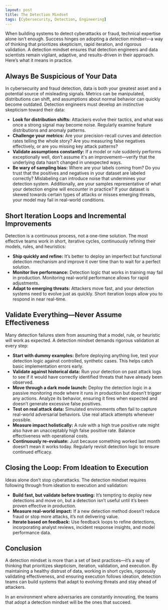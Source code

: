 ```yaml
---
layout: post
title: The Detection Mindset
tags: [Cybersecurity, Detection, Engineering]
---
```

<script> 
  (function(i,s,o,g,r,a,m){i['GoogleAnalyticsObject']=r;i[r]=i[r]||function(){
  (i[r].q=i[r].q||[]).push(arguments)},i[r].l=1*new Date();a=s.createElement(o),
  m=s.getElementsByTagName(o)[0];a.async=1;a.src=g;m.parentNode.insertBefore(a,m)
  })(window,document,'script','https://www.google-analytics.com/analytics.js','ga');

  ga('create', 'UA-82391879-1', 'auto');
  ga('send', 'pageview');

</script>

When building systems to detect cyberattacks or fraud, technical expertise alone isn’t enough. Success hinges on adopting a *detection mindset*—a way of thinking that prioritizes skepticism, rapid iteration, and rigorous validation. A detection mindset ensures that detection engineers and data scientists remain vigilant, adaptive, and results-driven in their approach. Here’s what it means in practice.

## Always Be Suspicious of Your Data

In cybersecurity and fraud detection, data is both your greatest asset and a potential source of misleading signals. Metrics can be manipulated, distributions can shift, and assumptions about normal behavior can quickly become outdated. Detection engineers must develop an instinctive skepticism toward their data:

- **Look for distribution shifts:** Attackers evolve their tactics, and what was once a strong signal may become noise. Regularly examine feature distributions and anomaly patterns.
- **Challenge your metrics:** Are your precision-recall curves and detection rates telling the whole story? Are you measuring false negatives effectively, or are you missing key attack patterns?
- **Validate assumptions constantly:** If a model or rule suddenly performs exceptionally well, don’t assume it's an improvement—verify that the underlying data hasn’t changed in unexpected ways.
- **Be wary of sampling bias:** Where are your labels coming from? Do you trust that the positives and negatives in your dataset are labeled correctly? Mislabeling can introduce noise that undermines your detection system. Additionally, are your samples representative of what your detection engine will encounter in practice? If your dataset is skewed towards certain types of attacks or misses emerging threats, your model may fail in real-world conditions.

## Short Iteration Loops and Incremental Improvements

Detection is a continuous process, not a one-time solution. The most effective teams work in short, iterative cycles, continuously refining their models, rules, and heuristics:

- **Ship quickly and refine:** It’s better to deploy an imperfect but functional detection mechanism and improve it over time than to wait for a perfect solution.
- **Monitor live performance:** Detection logic that works in training may fail in production. Monitoring real-world performance allows for rapid adjustments.
- **Adapt to emerging threats:** Attackers move fast, and your detection systems need to evolve just as quickly. Short iteration loops allow you to respond in near real-time.

## Validate Everything—Never Assume Effectiveness

Many detection failures stem from assuming that a model, rule, or heuristic will work as expected. A detection mindset demands rigorous validation at every step:

- **Start with dummy examples:** Before deploying anything live, test your detection logic against controlled, synthetic cases. This helps catch basic implementation errors early.
- **Validate against historical data:** Run your detection on past attack logs to see if it would have correctly identified threats that have already been observed.
- **Move through a dark mode launch:** Deploy the detection logic in a passive monitoring mode where it runs in production but doesn’t trigger any actions. Analyze its behavior, ensuring it fires when expected and doesn’t generate excessive false positives.
- **Test on real attack data:** Simulated environments often fail to capture real-world adversarial behaviors. Use real attack attempts whenever possible.
- **Measure impact holistically:** A rule with a high true positive rate might also have an unacceptably high false positive rate. Balance effectiveness with operational costs.
- **Continuously re-evaluate:** Just because something worked last month doesn’t mean it works today. Regularly revisit detection logic to ensure continued efficacy.

## Closing the Loop: From Ideation to Execution

Ideas alone don’t stop cyberattacks. The detection mindset requires following through from ideation to execution and validation:

- **Build fast, but validate before trusting:** It’s tempting to deploy new detections and move on, but a detection isn’t useful until it’s been proven effective in production.
- **Measure real-world impact:** If a new detection method doesn’t reduce fraud or stop more attacks, it’s not delivering value.
- **Iterate based on feedback:** Use feedback loops to refine detections, incorporating analyst reviews, incident response insights, and model performance data.

## Conclusion

A detection mindset is more than a set of best practices—it’s a way of thinking that prioritizes skepticism, iteration, validation, and execution. By maintaining a healthy distrust of data, working in short cycles, rigorously validating effectiveness, and ensuring execution follows ideation, detection teams can build systems that adapt to evolving threats and stay ahead of attackers. 

In an environment where adversaries are constantly innovating, the teams that adopt a detection mindset will be the ones that succeed.

